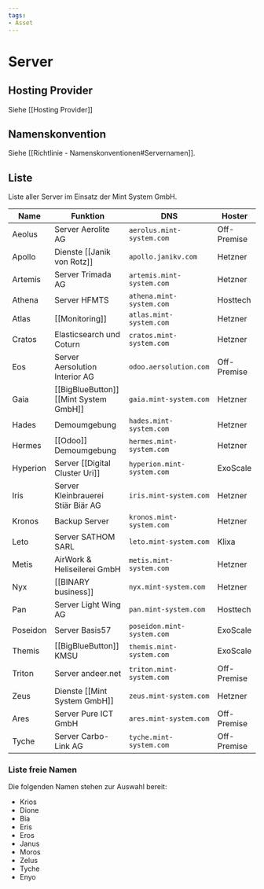 ```yaml
---
tags:
- Asset
---
```

# Server

## Hosting Provider

Siehe [[Hosting Provider]]

## Namenskonvention

Siehe [[Richtlinie - Namenskonventionen#Servernamen]].

## Liste

Liste aller Server im Einsatz der Mint System GmbH.

| Name     | Funktion                               | DNS                        | Hoster      |
| -------- | -------------------------------------- | -------------------------- | ----------- |
| Aeolus   | Server Aerolite AG                     | `aerolus.mint-system.com`  | Off-Premise |
| Apollo   | Dienste [[Janik von Rotz]]             | `apollo.janikv.com`        | Hetzner     |
| Artemis  | Server Trimada AG                      | `artemis.mint-system.com`  | Hetzner     |
| Athena   | Server HFMTS                           | `athena.mint-system.com`   | Hosttech    |
| Atlas    | [[Monitoring]]                         | `atlas.mint-system.com`    | Hetzner     |
| Cratos   | Elasticsearch und Coturn               | `cratos.mint-system.com`   | Hetzner     |
| Eos      | Server Aersolution Interior AG         | `odoo.aersolution.com`     | Off-Premise |
| Gaia     | [[BigBlueButton]] [[Mint System GmbH]] | `gaia.mint-system.com`     | Hetzner     |
| Hades    | Demoumgebung                           | `hades.mint-system.com`    | Hetzner     |
| Hermes   | [[Odoo]] Demoumgebung                  | `hermes.mint-system.com`   | Hetzner     |
| Hyperion | Server [[Digital Cluster Uri]]         | `hyperion.mint-system.com` | ExoScale    |
| Iris     | Server Kleinbrauerei Stiär Biär AG     | `iris.mint-system.com`     | Hetzner     |
| Kronos   | Backup Server                          | `kronos.mint-system.com`   | Hetzner     |
| Leto     | Server SATHOM SARL                     | `leto.mint-system.com`     | Klixa       |
| Metis    | AirWork & Heliseilerei GmbH            | `metis.mint-system.com`    | Hetzner     |
| Nyx      | [[BINARY business]]                    | `nyx.mint-system.com`      | Hetzner     |
| Pan      | Server Light Wing AG                   | `pan.mint-system.com`      | Hosttech    |
| Poseidon | Server Basis57                         | `poseidon.mint-system.com` | ExoScale    |
| Themis   | [[BigBlueButton]] KMSU                 | `themis.mint-system.com`   | ExoScale    |
| Triton   | Server andeer.net                      | `triton.mint-system.com`   | Off-Premise |
| Zeus     | Dienste [[Mint System GmbH]]           | `zeus.mint-system.com`     | Hetzner     |
| Ares     | Server Pure ICT GmbH                   | `ares.mint-system.com`     | Off-Premise |
| Tyche    | Server Carbo-Link AG                   | `tyche.mint-system.com`    |  Off-Premise           |

### Liste freie Namen

Die folgenden Namen stehen zur Auswahl bereit:

* Krios
* Dione
* Bia
* Eris
* Eros
* Janus
* Moros
* Zelus
* Tyche
* Enyo